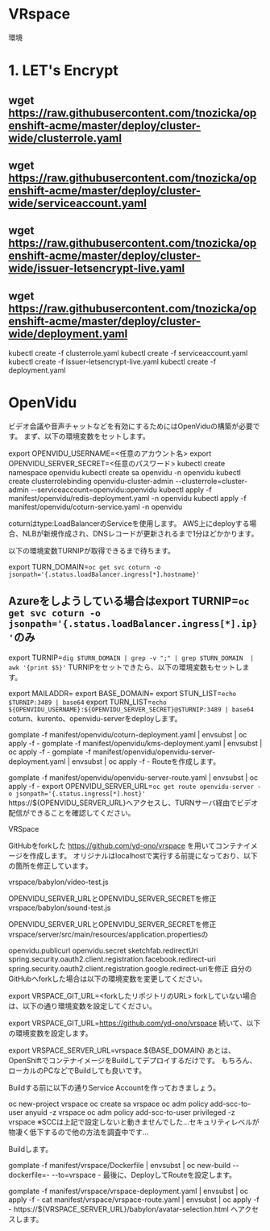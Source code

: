# VRspace

環境


# 1. LET's Encrypt

## wget https://raw.githubusercontent.com/tnozicka/openshift-acme/master/deploy/cluster-wide/clusterrole.yaml
## wget https://raw.githubusercontent.com/tnozicka/openshift-acme/master/deploy/cluster-wide/serviceaccount.yaml
## wget https://raw.githubusercontent.com/tnozicka/openshift-acme/master/deploy/cluster-wide/issuer-letsencrypt-live.yaml
## wget https://raw.githubusercontent.com/tnozicka/openshift-acme/master/deploy/cluster-wide/deployment.yaml

kubectl create -f clusterrole.yaml
kubectl create -f serviceaccount.yaml
kubectl create -f issuer-letsencrypt-live.yaml
kubectl create -f deployment.yaml


# OpenVidu

ビデオ会議や音声チャットなどを有効にするためにはOpenViduの構築が必要です。 まず、以下の環境変数をセットします。

export OPENVIDU_USERNAME=<任意のアカウント名>
export OPENVIDU_SERVER_SECRET=<任意のパスワード>
kubectl create namespace openvidu
kubectl create sa openvidu -n openvidu
kubectl create clusterrolebinding openvidu-cluster-admin --clusterrole=cluster-admin --serviceaccount=openvidu:openvidu
kubectl apply -f manifest/openvidu/redis-deployment.yaml -n openvidu
kubectl apply -f manifest/openvidu/coturn-service.yaml -n openvidu


coturnはtype:LoadBalancerのServiceを使用します。 AWS上にdeployする場合、NLBが新規作成され、DNSレコードが更新されるまで1分ほどかかります。

以下の環境変数TURNIPが取得できるまで待ちます。

export TURN_DOMAIN=`oc get svc coturn -o jsonpath='{.status.loadBalancer.ingress[*].hostname}'`
## Azureをしようしている場合はexport TURNIP=`oc get svc coturn -o jsonpath='{.status.loadBalancer.ingress[*].ip}'`のみ
export TURNIP=`dig $TURN_DOMAIN | grep -v ";" | grep $TURN_DOMAIN  | awk '{print $5}'`
TURNIPをセットできたら、以下の環境変数もセットします。

export MAILADDR=<your mail address>
export BASE_DOMAIN=<your base domain>
export STUN_LIST=`echo $TURNIP:3489 | base64`
export TURN_LIST=`echo ${OPENVIDU_USERNAME}:${OPENVIDU_SERVER_SECRET}@$TURNIP:3489 | base64`
coturn、kurento、openvidu-serverをdeployします。

gomplate -f manifest/openvidu/coturn-deployment.yaml | envsubst | oc apply -f -
gomplate -f manifest/openvidu/kms-deployment.yaml | envsubst | oc apply -f -
gomplate -f manifest/openvidu/openvidu-server-deployment.yaml | envsubst | oc apply -f -
Routeを作成します。

gomplate -f manifest/openvidu/openvidu-server-route.yaml | envsubst | oc apply -f -
export OPENVIDU_SERVER_URL=`oc get route openvidu-server -o jsonpath='{.status.ingress[*].host}'`
https://${OPENVIDU_SERVER_URL}へアクセスし、TURNサーバ経由でビデオ配信ができることを確認してください。

VRSpace

GitHubをforkした https://github.com/yd-ono/vrspace を用いてコンテナイメージを作成します。 オリジナルはlocalhostで実行する前提になっており、以下の箇所を修正しています。

vrspace/babylon/video-test.js

OPENVIDU_SERVER_URLとOPENVIDU_SERVER_SECRETを修正
vrspace/babylon/sound-test.js

OPENVIDU_SERVER_URLとOPENVIDU_SERVER_SECRETを修正
vrspace/server/src/main/resources/application.propertiesの

openvidu.publicurl
openvidu.secret
sketchfab.redirectUri
spring.security.oauth2.client.registration.facebook.redirect-uri
spring.security.oauth2.client.registration.google.redirect-uriを修正
自分のGitHubへforkした場合は以下の環境変数を変更してください。

export VRSPACE_GIT_URL=<forkしたリポジトリのURL>
forkしていない場合は、以下の通り環境変数を設定してください。

export VRSPACE_GIT_URL=https://github.com/yd-ono/vrspace
続いて、以下の環境変数を設定します。

export VRSPACE_SERVER_URL=vrspace.${BASE_DOMAIN}
あとは、OpenShiftでコンテナイメージをBuildしてデプロイするだけです。 もちろん、ローカルのPCなどでBuildしても良いです。

Buildする前に以下の通りService Accountを作っておきましょう。

oc new-project vrspace
oc create sa vrspace
oc adm policy add-scc-to-user anyuid -z vrspace
oc adm policy add-scc-to-user privileged -z vrspace
※SCCは上記で設定しないと動きませんでした…セキュリティレベルが物凄く低下するので他の方法を調査中です…

Buildします。

gomplate -f manifest/vrspace/Dockerfile | envsubst | oc new-build --dockerfile=- --to=vrspace -
最後に、DeployしてRouteを設定します。

gomplate -f manifest/vrspace/vrspace-deployment.yaml | envsubst | oc apply -f -
cat manifest/vrspace/vrspace-route.yaml | envsubst | oc apply -f -
https://${VRSPACE_SERVER_URL}/babylon/avatar-selection.html へアクセスします。
